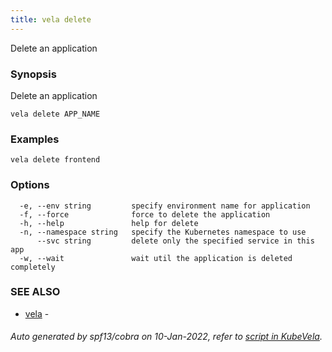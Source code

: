 ```yaml
---
title: vela delete
---
```


Delete an application

### Synopsis

Delete an application

```
vela delete APP_NAME
```

### Examples

```
vela delete frontend
```

### Options

```
  -e, --env string         specify environment name for application
  -f, --force              force to delete the application
  -h, --help               help for delete
  -n, --namespace string   specify the Kubernetes namespace to use
      --svc string         delete only the specified service in this app
  -w, --wait               wait util the application is deleted completely
```

### SEE ALSO

* [vela](vela)	 - 

###### Auto generated by spf13/cobra on 10-Jan-2022, refer to [script in KubeVela](https://github.com/oam-dev/kubevela/tree/master/hack/docgen).
